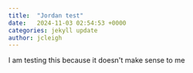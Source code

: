 ```yaml
---
title:  "Jordan test"
date:   2024-11-03 02:54:53 +0000
categories: jekyll update
author: jcleigh
---
```


I am testing this because it doesn't make sense to me